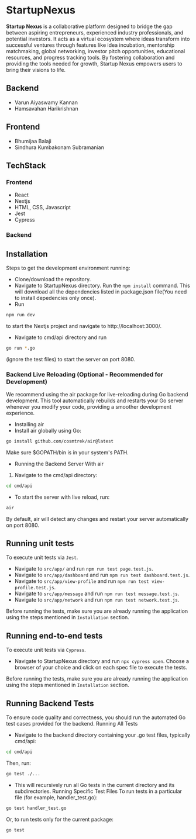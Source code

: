 # StartupNexus
**Startup Nexus** is a collaborative platform designed to bridge the gap between aspiring entrepreneurs, experienced industry professionals, and potential investors. It acts as a virtual ecosystem where ideas transform into successful ventures through features like idea incubation, mentorship matchmaking, global networking, investor pitch opportunities, educational resources, and progress tracking tools. By fostering collaboration and providing the tools needed for growth, Startup Nexus empowers users to bring their visions to life.

## Backend 
- Varun Aiyaswamy Kannan
- Hamsavahan Harikrishnan 

## Frontend
- Bhumijaa Balaji
- Sindhura Kumbakonam Subramanian 

## TechStack
### Frontend
- React
- Nextjs
- HTML, CSS, Javascript
- Jest
- Cypress

### Backend

## Installation
Steps to get the development environment running:
- Clone/download the repository.
- Navigate to StartupNexus directory. Run the `npm install` command. This will download all the dependencies listed in package.json file(You need to install depedencies only once).
- Run 
```bash
npm run dev
```
to start the Nextjs project and navigate to http://localhost:3000/.
- Navigate to cmd/api directory and run 
```bash
go run *.go
```
(ignore the test files) to start the server on port 8080.

### Backend Live Reloading (Optional - Recommended for Development)
We recommend using the air package for live-reloading during Go backend development. This tool automatically rebuilds and restarts your Go server whenever you modify your code, providing a smoother development experience.
- Installing air
- Install air globally using Go:
```sh
go install github.com/cosmtrek/air@latest
```
Make sure $GOPATH/bin is in your system's PATH.
- Running the Backend Server With air
1. Navigate to the cmd/api directory:
```sh
cd cmd/api
```
- To start the server with live reload, run:
```sh
air
``` 
By default, air will detect any changes and restart your server automatically on port 8080.


## Running unit tests
To execute unit tests via `Jest`.
- Navigate to `src/app/` and run `npm run test page.test.js`.
- Navigate to `src/app/dashboard` and run `npm run test dashboard.test.js`.
- Navigate to `src/app/view-profile` and run `npm run test view-profile.test.js`.
- Navigate to `src/app/message` and run `npm run test message.test.js`.
- Navigate to `src/app/network` and run `npm run test network.test.js`.

Before running the tests, make sure you are already running the application using the steps mentioned in `Installation` section.

## Running end-to-end tests
To execute unit tests via `Cypress`.
- Navigate to StartupNexus directory and run `npx cypress open`. Choose a browser of your choice and click on each spec file to execute the tests.

Before running the tests, make sure you are already running the application using the steps mentioned in `Installation` section.


## Running Backend Tests
To ensure code quality and correctness, you should run the automated Go test cases provided for the backend.
Running All Tests
- Navigate to the backend directory containing your .go test files, typically cmd/api:
```bash
cd cmd/api
```
Then, run:
```bash
go test ./...
```
- This will recursively run all Go tests in the current directory and its subdirectories.
Running Specific Test Files
To run tests in a particular file (for example, handler_test.go):

```bash
go test handler_test.go
```
Or, to run tests only for the current package:
```bash
go test
```
